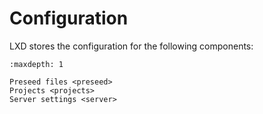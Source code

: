 # Configuration

LXD stores the configuration for the following components:

```{toctree}
:maxdepth: 1

Preseed files <preseed>
Projects <projects>
Server settings <server>
```
